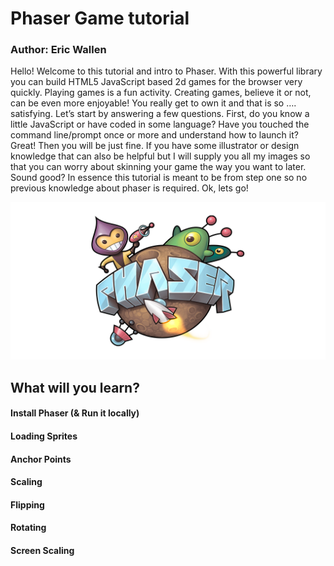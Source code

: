
# Phaser Game tutorial

### Author: Eric Wallen

Hello! Welcome to this tutorial and intro to Phaser. With this powerful library you can build HTML5 JavaScript based 2d games for the browser very quickly. Playing games is a fun activity. Creating games, believe it or not, can be even more enjoyable! You really get to own it and that is so …. satisfying. Let’s start by answering a few questions. First, do you know a little JavaScript or have coded in some language? Have you touched the command line/prompt once or more and understand how to launch it? Great! Then you will be just fine. If you have some illustrator or design knowledge that can also be helpful but I will supply you all my images so that you can worry about skinning your game the way you want to later. Sound good? In essence this tutorial is meant to be from step one so no previous knowledge about phaser is required. Ok, lets go!  

![](phaser-logo.png)

## What will you learn?

#### Install Phaser (& Run it locally)

#### Loading  Sprites

#### Anchor Points

#### Scaling

#### Flipping

#### Rotating

#### Screen Scaling
